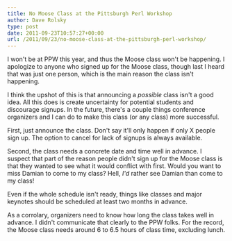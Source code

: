 ```yaml
---
title: No Moose Class at the Pittsburgh Perl Workshop
author: Dave Rolsky
type: post
date: 2011-09-23T10:57:27+00:00
url: /2011/09/23/no-moose-class-at-the-pittsburgh-perl-workshop/
---
```


I won't be at PPW this year, and thus the Moose class won't be happening. I apologize to anyone who
signed up for the Moose class, though last I heard that was just one person, which is the main
reason the class isn't happening.

I think the upshot of this is that announcing a _possible_ class isn't a good idea. All this does is
create uncertainty for potential students and discourage signups. In the future, there's a couple
things conference organizers and I can do to make this class (or any class) more successful.

First, just announce the class. Don't say it'll only happen if only X people sign up. The option to
cancel for lack of signups is always available.

Second, the class needs a concrete date and time well in advance. I suspect that part of the reason
people didn't sign up for the Moose class is that they wanted to see what it would conflict with
first. Would you want to miss Damian to come to my class? Hell, _I'd_ rather see Damian than come to
my class!

Even if the whole schedule isn't ready, things like classes and major keynotes should be scheduled
at least two months in advance.

As a corrolary, organizers need to know how long the class takes well in advance. I didn't
communicate that clearly to the PPW folks. For the record, the Moose class needs around 6 to 6.5
hours of class time, excluding lunch.
